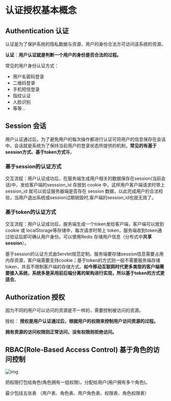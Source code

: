 # 认证授权基本概念

## Authentication 认证

认证是为了保护系统的隐私数据与资源，用户的身份合法方可访问该系统的资源。

**认证**：**用户认证就是判断一个用户的身份是否合法的过程。**

常见的用户身份认证方式：

- 用户名密码登录
- 二维码登录
- 手机短信登录
- 指纹认证
- 人脸识别
- 等等...

## Session 会话

用户认证通过后，为了避免用户的每次操作都进行认证可将用户的信息保存在会话中。会话就是系统为了保持当前用户的登录状态所提供的机制，**常见的有基于session方式、基于token方式**等。

### 基于session的认证方式

交互流程：用户认证成功后，在服务端生成用户相关的数据保存在session(当前会话)中，发给客户端的sesssion_id 存放到 cookie 中，这样用户客户端请求时带上 session_id 就可以验证服务器端是否存在 session 数据，以此完成用户的合法校验，当用户退出系统或session过期销毁时,客户端的session_id也就无效了。

### 基于token的认证方式

交互流程：用户认证成功后，服务端生成一个token发给客户端，客户端可以放到 cookie 或 localStorage等存储中，每次请求时带上 token，服务端收到token通过验证后即可确认用户身份。可以使用Redis 存储用户信息（分布式中**共享session**）。

基于session的认证方式由Servlet规范定制，服务端要存储session信息需要占用内存资源，客户端需要支持cookie；基于token的方式则一般不需要服务端存储token，并且不限制客户端的存储方式。**如今移动互联网时代更多类型的客户端需要接入系统，系统多是采用前后端分离的架构进行实现，所以基于token的方式更适合**。

## Authorization 授权

因为不同的用户可以访问的资源是不一样的，需要控制被访问的资源。

授权： **授权是用户认证通过后，根据用户的权限来控制用户访问资源的过程。**

**拥有资源的访问权限则正常访问，没有权限则拒绝访问。**

## RBAC(Role-Based Access Control) 基于角色的访问控制

![img](./assets/clip_image002.jpg)

把权限打包给角色(角色拥有一组权限)，分配给用户(用户拥有多个角色)。

最少包括五张表 （用户表、角色表、用户角色表、权限表、角色权限表）